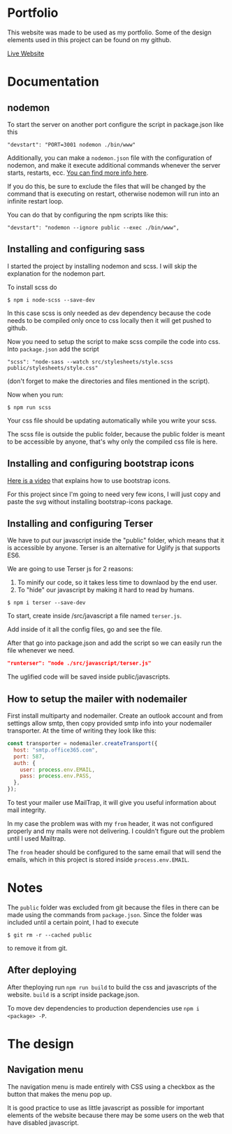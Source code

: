 # Portfolio

This website was made to be used as my portfolio. Some of the design elements used in this project can be found on my github.

[Live Website](https://luciannedea.herokuapp.com/)

# Documentation
## nodemon 
To start the server on another port configure the script in package.json like this
```
"devstart": "PORT=3001 nodemon ./bin/www"
```

Additionally, you can make a `nodemon.json` file with the configuration of nodemon, and make it execute additional commands whenever the server starts, restarts, ecc. [You can find more info here](https://medium.com/netscape/nodemon-events-run-tasks-at-server-start-restart-crash-exit-93a34c54dfd8).

If you do this, be sure to exclude the files that will be changed by the command that is executing on restart, otherwise nodemon will run into an infinite restart loop.

You can do that by configuring the npm scripts like this:
```
"devstart": "nodemon --ignore public --exec ./bin/www",
```



## Installing and configuring sass

I started the project by installing nodemon and scss. I will skip the explanation for the nodemon part.

To install scss do 
```
$ npm i node-scss --save-dev
```

In this case scss is only needed as dev dependency because the code needs to be compiled only once to css locally then it will get pushed to github.

Now you need to setup the script to make scss compile the code into css. Into `package.json` add the script
```
"scss": "node-sass --watch src/stylesheets/style.scss public/stylesheets/style.css"
```
(don't forget to make the directories and files mentioned in the script).

Now when you run:
```
$ npm run scss
```
Your css file should be updating automatically while you write your scss.

The scss file is outside the public folder, because the public folder is meant to be accessible by anyone, that's why only the compiled css file is here.

## Installing and configuring bootstrap icons

[Here is a video](https://www.youtube.com/watch?v=DPnJldwv22o) that explains how to use bootstrap icons.

For this project since I'm going to need very few icons, I will just copy and paste the svg without installing bootstrap-icons package.

## Installing and configuring Terser
We have to put our javascript inside the "public" folder, which means that it is accessible by anyone. Terser is an alternative for Uglify js that supports ES6.

We are going to use Terser js for 2 reasons:
1. To minify our code, so it takes less time to downlaod by the end user.
2. To "hide" our javascript by making it hard to read by humans.

```
$ npm i terser --save-dev
```

To start, create inside /src/javascript a file named `terser.js`.

Add inside of it all the config files, go and see the file.

After that go into package.json and add the script so we can easily run the file whenever we need.
```json
"runterser": "node ./src/javascript/terser.js"
```

The uglified code will be saved inside public/javascripts.

## How to setup the mailer with nodemailer

First install multiparty and nodemailer. Create an outlook account and from settings allow smtp, then copy provided smtp info into your nodemailer transporter. At the time of writing they look like this:
```javascript
const transporter = nodemailer.createTransport({
  host: "smtp.office365.com",
  port: 587,
  auth: {
    user: process.env.EMAIL,
    pass: process.env.PASS,
  },
});
```

To test your mailer use MailTrap, it will give you useful information about mail integrity.

In my case the problem was with my `from` header, it was not configured properly and my mails were not delivering. I couldn't figure out the problem until I used Mailtrap.

The `from` header should be configured to the same email that will send the emails, which in this project is stored inside `process.env.EMAIL`. 


# Notes
The `public` folder was excluded from git because the files in there can be made using the commands from `package.json`. Since the folder was included until a certain point, I had to execute 
```
$ git rm -r --cached public
```
to remove it from git.

## After deploying
After theploying run `npm run build` to build the css and javascripts of the website. `build` is a script inside package.json.

To move dev dependencies to production dependencies use `npm i <package> -P`.


# The design

## Navigation menu
The navigation menu is made entirely with CSS using a checkbox as the button that makes the menu pop up. 

It is good practice to use as little javascript as possible for important elements of the website because there may be some users on the web that have disabled javascript.
